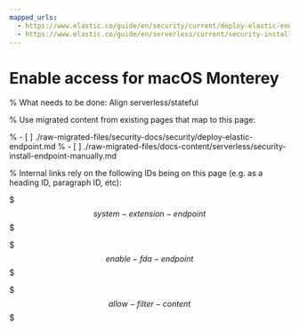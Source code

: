 ```yaml
---
mapped_urls:
  - https://www.elastic.co/guide/en/security/current/deploy-elastic-endpoint.html
  - https://www.elastic.co/guide/en/serverless/current/security-install-endpoint-manually.html
---
```


# Enable access for macOS Monterey

% What needs to be done: Align serverless/stateful

% Use migrated content from existing pages that map to this page:

% - [ ] ./raw-migrated-files/security-docs/security/deploy-elastic-endpoint.md
% - [ ] ./raw-migrated-files/docs-content/serverless/security-install-endpoint-manually.md

% Internal links rely on the following IDs being on this page (e.g. as a heading ID, paragraph ID, etc):

$$$system-extension-endpoint$$$

$$$enable-fda-endpoint$$$

$$$allow-filter-content$$$